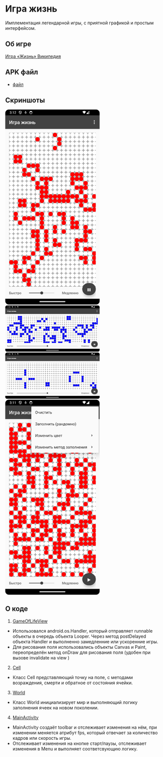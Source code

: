 # Игра жизнь

Имплементация легендарной игры, с приятной графикой и простым интерфейсом.

## Об игре
[Игра «Жизнь» Википедия](https://ru.wikipedia.org/wiki/%D0%98%D0%B3%D1%80%D0%B0_%C2%AB%D0%96%D0%B8%D0%B7%D0%BD%D1%8C%C2%BB)

## APK файл
* <a href="app/apk/gameOfLife.apk">файл</a>

## Скриншоты
<img src="resources/game_screen.png" width="300">
<img src="resources/game_screen_horizontal.png" width="300">
<img src="resources/game_screen_horizontal_2.png" width="300">
<img src="resources/game_screen_with_menu.png" width="300">

## О коде
1. <a href="app/src/main/java/com/example/androidgame/GameOfLifeView.java">GameOfLifeView</a>
* Использовался android.os.Handler, который отправляет runnable объекты в очередь объекта Looper. 
Через метод postDelayed объекта Handler и выполненно замедленние или ускоренние игры.
* Для рисования поля использовались объекты Canvas и Paint, переопределён метод onDraw для рисования поля
(удобен при вызове invalidate на view )
2. <a href="app/src/main/java/com/example/androidgame/Cell.java">Cell</a>
* Класс Cell представляющий точку на поле, с методами возраждения, смерти и обратное от состояния ячейки.
3. <a href="app/src/main/java/com/example/androidgame/World.java">World</a>
* Класс World инициализирует мир и выполняющий логику заполнения ячеек на новом поколении.
4. <a href="app/src/main/java/com/example/androidgame/MainActivity.java">MainActivity</a>
* MainActivity создаёт toolbar и отслеживает изменения на нём, при изменении меняется атрибут fps, который отвечает за количество кадров или скорость игры.
* Отслеживает изменения на кнопке старт/паузы, отслеживает изменения в Menu и выполняет соответсвующию логику.

